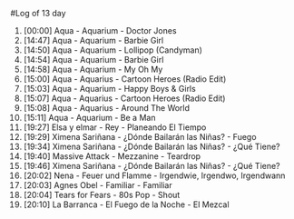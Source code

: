#Log of 13 day

1. [00:00] Aqua - Aquarium - Doctor Jones
1. [14:47] Aqua - Aquarium - Barbie Girl
1. [14:50] Aqua - Aquarium - Lollipop (Candyman)
1. [14:54] Aqua - Aquarium - Barbie Girl
1. [14:58] Aqua - Aquarium - My Oh My
1. [15:00] Aqua - Aquarius - Cartoon Heroes (Radio Edit)
1. [15:03] Aqua - Aquarium - Happy Boys & Girls
1. [15:07] Aqua - Aquarius - Cartoon Heroes (Radio Edit)
1. [15:08] Aqua - Aquarius - Around The World
1. [15:11] Aqua - Aquarium - Be a Man
1. [19:27] Elsa y elmar - Rey - Planeando El Tiempo
1. [19:29] Ximena Sariñana - ¿Dónde Bailarán las Niñas? - Fuego
1. [19:34] Ximena Sariñana - ¿Dónde Bailarán las Niñas? - ¿Qué Tiene?
1. [19:40] Massive Attack - Mezzanine - Teardrop
1. [19:46] Ximena Sariñana - ¿Dónde Bailarán las Niñas? - ¿Qué Tiene?
1. [20:02] Nena - Feuer und Flamme - Irgendwie, Irgendwo, Irgendwann
1. [20:03] Agnes Obel - Familiar - Familiar
1. [20:04] Tears for Fears - 80s Pop - Shout
1. [20:10] La Barranca - El Fuego de la Noche - El Mezcal
